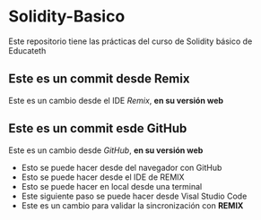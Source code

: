 # Solidity-Basico
Este repositorio tiene las prácticas del curso de Solidity básico de Educateth

## Este es un commit desde Remix

Este es un cambio desde el IDE *Remix*, **en su versión web**

## Este es un commit esde GitHub

Este es un cambio desde *GitHub*, **en su versión web**
* Esto se puede hacer desde del navegador con GitHub
* Esto se puede hacer desde el IDE de REMIX
* Esto se puede hacer en local desde una terminal
* Este siguiente paso se puede hacer desde Visal Studio Code
* Este es un cambio para validar la sincronización con **REMIX**
